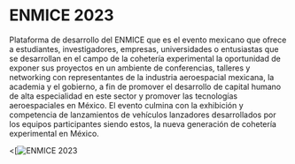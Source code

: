 # ENMICE 2023

Plataforma de desarrollo del ENMICE que es el evento mexicano que ofrece a estudiantes, investigadores, empresas, universidades o entusiastas que se desarrollan en el campo de la cohetería experimental la oportunidad de exponer sus proyectos en un ambiente de conferencias, talleres y networking con representantes de la industria aeroespacial mexicana, la academia y el gobierno, a fin de promover el desarrollo de capital humano de alta especialidad en este sector y promover las tecnologías aeroespaciales en México. El evento culmina con la exhibición y competencia de lanzamientos de vehículos lanzadores desarrollados por los equipos participantes siendo estos, la nueva generación de cohetería experimental en México.


<[![](https://enmice.mx/wp-content/uploads/2022/03/Pagina-web-05-300x300.png "ENMICE 2023")


